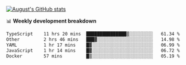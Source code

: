 
[![August's GitHub stats](https://github-readme-stats.vercel.app/api?username=zou-weidong&show_icons=true&theme=radical)](https://github.com/zou-weidong)


📊 **Weekly development breakdown**
<!--START_SECTION:waka-->

```txt
TypeScript    11 hrs 20 mins  ███████████████▒░░░░░░░░░   61.34 %
Other         2 hrs 46 mins   ███▓░░░░░░░░░░░░░░░░░░░░░   14.98 %
YAML          1 hr 17 mins    █▓░░░░░░░░░░░░░░░░░░░░░░░   06.99 %
JavaScript    1 hr 14 mins    █▓░░░░░░░░░░░░░░░░░░░░░░░   06.72 %
Docker        57 mins         █▒░░░░░░░░░░░░░░░░░░░░░░░   05.19 %
```

<!--END_SECTION:waka-->
